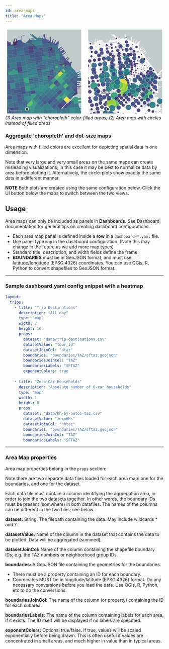 ```yaml
---
id: area-maps
title: "Area Maps"
---
```


![Examples of choropleth and dot-size maps](assets/area-maps.jpg)
_(1) Area map with "choropleth" color-filled areas; (2) Area map with circles instead of filled areas_

### Aggregate 'choropleth' and dot-size maps

Area maps with filled colors are excellent for depicting spatial data in one dimension.

Note that very large and very small areas on the same maps can create misleading visualizations; in this case it may be best to normalize data by area before plotting it. Alternatively, the circle-plots show exactly the same data in a different manner.

**NOTE** Both plots are created using the same configuration below. Click the UI button below the maps to switch between the two views.

## Usage

Area maps can only be included as panels in **Dashboards**. See Dashboard documentation for general tips on creating dashboard configurations.

- Each area map panel is defined inside a **row** in a `dashboard-*.yaml` file.
- Use panel type `map` in the dashboard configuration. (Note this may change in the future as we add more map types)
- Standard title, description, and width fields define the frame.
- **BOUNDARIES** must be in GeoJSON format, and must use latitude/longitude (EPSG:4326) coordinates. You can use QGis, R, Python to convert shapefiles to GeoJSON format.

---

### Sample dashboard.yaml config snippet with a heatmap

```yaml
layout:
  trips:
    - title: "Trip Destinations"
      description: "All day"
      type: "map"
      width: 2
      height: 10
      props:
        dataset: "data/trip-destinations.csv"
        datasetValue: "tour_id"
        datasetJoinCol: "dtaz"
        boundaries: "boundaries/TAZ/sftaz.geojson"
        boundariesJoinCol: "TAZ"
        boundariesLabels: "SFTAZ"
        exponentColors: true

    - title: "Zero-Car Households"
      description: "Absolute number of 0-car households"
      type: "map"
      width: 1
      height: 8
      props:
        dataset: "data/hh-by-autos-taz.csv"
        datasetValue: "zeroHHs"
        datasetJoinCol: "hhtaz"
        boundaries: "boundaries/TAZ/sftaz.geojson"
        boundariesJoinCol: "TAZ"
        boundariesLabels: "SFTAZ"
```

---

### Area Map properties

Area map properties belong in the `props` section:

Note there are two separate data files loaded for each area map: one for the boundaries, and one for the dataset.

Each data file must contain a column identifying the aggregation area, in order to join the two datasets together. In other words, the boundary IDs must be present (somwhere) in both datafiles. The names of the columns can be different in the two files; see below.

**dataset:** String. The filepath containing the data. May include wildcards \* and ?.

**datasetValue:** Name of the column in the dataset that contains the data to be plotted. Data will be aggregated (summed).

**datasetJoinCol:** Name of the column containing the shapefile boundary IDs; e.g. the TAZ numbers or neighborhood group IDs.

**boundaries:** A GeoJSON file containing the geometries for the boundaries.

- There must be a property containing an ID for each boundary.
- Coordinates MUST be in longitude/latitude (EPSG:4326) format. Do any necessary conversions before you load the data. Use QGis, R, Python, etc to do the conversions.

**boundariesJoinCol:** The name of the column (or property) containing the ID for each subarea.

**boundariesLabels:** The name of the column containing labels for each area, if it exists. The ID itself will be displayed if no labels are specified.

**exponentColors:** Optional true/false. If true, values will be scaled exponentially before being drawn. This is often useful if values are concentrated in small areas, and much higher in value than in typical areas.
